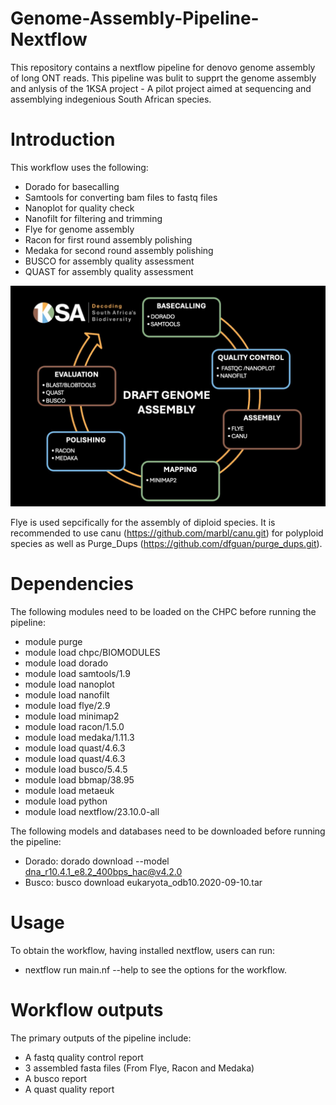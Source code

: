 # Genome-Assembly-Pipeline-Nextflow
This repository contains a nextflow pipeline for denovo genome assembly of long ONT reads.
This pipeline was bulit to supprt the genome assembly and anlysis of the 1KSA project - A pilot project aimed at sequencing and assemblying indegenious South African species.

# Introduction

This workflow uses the following:
* Dorado for basecalling
* Samtools for converting bam files to fastq files
* Nanoplot for quality check
* Nanofilt for filtering and trimming
* Flye for genome assembly
* Racon for first round assembly polishing
* Medaka for second round assembly polishing
* BUSCO for assembly quality assessment
* QUAST for assembly quality assessment

![Image Alt text](97d92b1b-f47a-4e23-adcd-27b8d0f559cb.jpg)

Flye is used sepcifically for the assembly of diploid species. It is recommended to use canu (https://github.com/marbl/canu.git) for polyploid species as well as Purge_Dups (https://github.com/dfguan/purge_dups.git).

# Dependencies

The following modules need to be loaded on the CHPC before running the pipeline:
* module purge
* module load chpc/BIOMODULES
* module load dorado
* module load samtools/1.9
* module load nanoplot
* module load nanofilt
* module load flye/2.9
* module load minimap2
* module load racon/1.5.0
* module load medaka/1.11.3
* module load quast/4.6.3
* module load quast/4.6.3
* module load busco/5.4.5
* module load bbmap/38.95
* module load metaeuk
* module load python
* module load nextflow/23.10.0-all

The following models and databases need to be downloaded before running the pipeline:
* Dorado: dorado download --model dna_r10.4.1_e8.2_400bps_hac@v4.2.0
* Busco: busco download eukaryota_odb10.2020-09-10.tar


# Usage

To obtain the workflow, having installed nextflow, users can run:
* nextflow run main.nf --help
to see the options for the workflow.

# Workflow outputs

The primary outputs of the pipeline include:
* A fastq quality control report
* 3 assembled fasta files (From Flye, Racon and Medaka)
* A busco report
* A quast quality report
